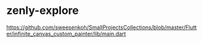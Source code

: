 # zenly-explore
https://github.com/sweesenkoh/SmallProjectsCollections/blob/master/Flutter/infinite_canvas_custom_painter/lib/main.dart